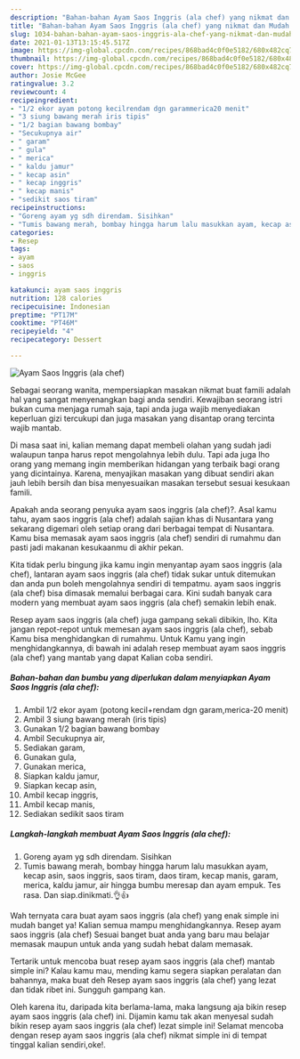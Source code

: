 ```yaml
---
description: "Bahan-bahan Ayam Saos Inggris (ala chef) yang nikmat dan Mudah Dibuat"
title: "Bahan-bahan Ayam Saos Inggris (ala chef) yang nikmat dan Mudah Dibuat"
slug: 1034-bahan-bahan-ayam-saos-inggris-ala-chef-yang-nikmat-dan-mudah-dibuat
date: 2021-01-13T13:15:45.517Z
image: https://img-global.cpcdn.com/recipes/868bad4c0f0e5182/680x482cq70/ayam-saos-inggris-ala-chef-foto-resep-utama.jpg
thumbnail: https://img-global.cpcdn.com/recipes/868bad4c0f0e5182/680x482cq70/ayam-saos-inggris-ala-chef-foto-resep-utama.jpg
cover: https://img-global.cpcdn.com/recipes/868bad4c0f0e5182/680x482cq70/ayam-saos-inggris-ala-chef-foto-resep-utama.jpg
author: Josie McGee
ratingvalue: 3.2
reviewcount: 4
recipeingredient:
- "1/2 ekor ayam potong kecilrendam dgn garammerica20 menit"
- "3 siung bawang merah iris tipis"
- "1/2 bagian bawang bombay"
- "Secukupnya air"
- " garam"
- " gula"
- " merica"
- " kaldu jamur"
- " kecap asin"
- " kecap inggris"
- " kecap manis"
- "sedikit saos tiram"
recipeinstructions:
- "Goreng ayam yg sdh direndam. Sisihkan"
- "Tumis bawang merah, bombay hingga harum lalu masukkan ayam, kecap asin, saos inggris, saos tiram, daos tiram, kecap manis, garam, merica, kaldu jamur, air hingga bumbu meresap dan ayam empuk. Tes rasa. Dan siap.dinikmati.👌👍"
categories:
- Resep
tags:
- ayam
- saos
- inggris

katakunci: ayam saos inggris 
nutrition: 128 calories
recipecuisine: Indonesian
preptime: "PT17M"
cooktime: "PT46M"
recipeyield: "4"
recipecategory: Dessert

---
```



![Ayam Saos Inggris (ala chef)](https://img-global.cpcdn.com/recipes/868bad4c0f0e5182/680x482cq70/ayam-saos-inggris-ala-chef-foto-resep-utama.jpg)

Sebagai seorang wanita, mempersiapkan masakan nikmat buat famili adalah hal yang sangat menyenangkan bagi anda sendiri. Kewajiban seorang istri bukan cuma menjaga rumah saja, tapi anda juga wajib menyediakan keperluan gizi tercukupi dan juga masakan yang disantap orang tercinta wajib mantab.

Di masa  saat ini, kalian memang dapat membeli olahan yang sudah jadi walaupun tanpa harus repot mengolahnya lebih dulu. Tapi ada juga lho orang yang memang ingin memberikan hidangan yang terbaik bagi orang yang dicintainya. Karena, menyajikan masakan yang dibuat sendiri akan jauh lebih bersih dan bisa menyesuaikan masakan tersebut sesuai kesukaan famili. 



Apakah anda seorang penyuka ayam saos inggris (ala chef)?. Asal kamu tahu, ayam saos inggris (ala chef) adalah sajian khas di Nusantara yang sekarang digemari oleh setiap orang dari berbagai tempat di Nusantara. Kamu bisa memasak ayam saos inggris (ala chef) sendiri di rumahmu dan pasti jadi makanan kesukaanmu di akhir pekan.

Kita tidak perlu bingung jika kamu ingin menyantap ayam saos inggris (ala chef), lantaran ayam saos inggris (ala chef) tidak sukar untuk ditemukan dan anda pun boleh mengolahnya sendiri di tempatmu. ayam saos inggris (ala chef) bisa dimasak memalui berbagai cara. Kini sudah banyak cara modern yang membuat ayam saos inggris (ala chef) semakin lebih enak.

Resep ayam saos inggris (ala chef) juga gampang sekali dibikin, lho. Kita jangan repot-repot untuk memesan ayam saos inggris (ala chef), sebab Kamu bisa menghidangkan di rumahmu. Untuk Kamu yang ingin menghidangkannya, di bawah ini adalah resep membuat ayam saos inggris (ala chef) yang mantab yang dapat Kalian coba sendiri.

<!--inarticleads1-->

##### Bahan-bahan dan bumbu yang diperlukan dalam menyiapkan Ayam Saos Inggris (ala chef):

1. Ambil 1/2 ekor ayam (potong kecil+rendam dgn garam,merica-20 menit)
1. Ambil 3 siung bawang merah (iris tipis)
1. Gunakan 1/2 bagian bawang bombay
1. Ambil Secukupnya air,
1. Sediakan  garam,
1. Gunakan  gula,
1. Gunakan  merica,
1. Siapkan  kaldu jamur,
1. Siapkan  kecap asin,
1. Ambil  kecap inggris,
1. Ambil  kecap manis,
1. Sediakan sedikit saos tiram




<!--inarticleads2-->

##### Langkah-langkah membuat Ayam Saos Inggris (ala chef):

1. Goreng ayam yg sdh direndam. Sisihkan
1. Tumis bawang merah, bombay hingga harum lalu masukkan ayam, kecap asin, saos inggris, saos tiram, daos tiram, kecap manis, garam, merica, kaldu jamur, air hingga bumbu meresap dan ayam empuk. Tes rasa. Dan siap.dinikmati.👌👍




Wah ternyata cara buat ayam saos inggris (ala chef) yang enak simple ini mudah banget ya! Kalian semua mampu menghidangkannya. Resep ayam saos inggris (ala chef) Sesuai banget buat anda yang baru mau belajar memasak maupun untuk anda yang sudah hebat dalam memasak.

Tertarik untuk mencoba buat resep ayam saos inggris (ala chef) mantab simple ini? Kalau kamu mau, mending kamu segera siapkan peralatan dan bahannya, maka buat deh Resep ayam saos inggris (ala chef) yang lezat dan tidak ribet ini. Sungguh gampang kan. 

Oleh karena itu, daripada kita berlama-lama, maka langsung aja bikin resep ayam saos inggris (ala chef) ini. Dijamin kamu tak akan menyesal sudah bikin resep ayam saos inggris (ala chef) lezat simple ini! Selamat mencoba dengan resep ayam saos inggris (ala chef) nikmat simple ini di tempat tinggal kalian sendiri,oke!.


